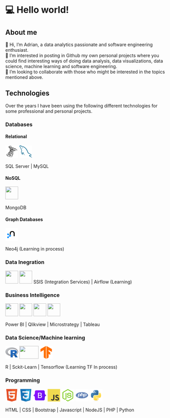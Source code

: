 # 💻 Hello world!

## About me

👋 Hi, I’m Adrian, a data analytics passionate and software engineering enthusiast.
<br>
👀 I’m interested in posting in Github my own personal projects where you could find interesting ways of doing data analysis, data visualizations, data science, machine learning and software engineering.
<br>
💞️ I’m looking to collaborate with those who might be interested in the topics mentioned above. 
<!---
adrianrodriguez-io/adrianrodriguez-io is a ✨ special ✨ repository because its `README.md` (this file) appears on your GitHub profile.
You can click the Preview link to take a look at your changes.
--->

## Technologies

Over the years I have been using the following different technologies for some professional and personal projects.

### Databases 

#### Relational
<img width='40' height='40' src='https://github.com/devicons/devicon/blob/master/icons/microsoftsqlserver/microsoftsqlserver-plain.svg'></img>
<img width='40' height='40' src='https://github.com/devicons/devicon/blob/master/icons/mysql/mysql-plain.svg'></img>

SQL Server | MySQL

#### NoSQL

<img width='40' height='40' src='https://cdn.worldvectorlogo.com/logos/mongodb-icon-1.svg'></img>

MongoDB

#### Graph Databases

<img width='40' height='40' src='https://github.com/devicons/devicon/blob/master/icons/neo4j/neo4j-original.svg'></img>

Neo4j (Learning in process)

### Data Inegration
<img width='40' height='40' src='https://www.google.com/imgres?imgurl=https%3A%2F%2Fimg1.wsimg.com%2Fisteam%2Fip%2Ff6730bd5-4e34-489f-b1db-dbcdf090c3c4%2FTraining_Icons_training_icon_ssis_lightblue.png%2F%3A%2Fcr%3Dt%3A0%2525%2Cl%3A0%2525%2Cw%3A100%2525%2Ch%3A100%2525%2Frs%3Dw%3A400%2Ccg%3Atrue&imgrefurl=https%3A%2F%2Fdataminerz.net%2Fssis&tbnid=PPXS_CLL6k4njM&vet=12ahUKEwjlqpzD7fT6AhUIphoKHVF_DzsQMygKegUIARDRAQ..i&docid=bb5HpEpqPV9cLM&w=400&h=319&q=ssis%20icon&ved=2ahUKEwjlqpzD7fT6AhUIphoKHVF_DzsQMygKegUIARDRAQ'></img>
<img width='40' height='40' src='https://www.google.com/url?sa=i&url=https%3A%2F%2Fcwiki.apache.org%2Fconfluence%2Fdisplay%2FAIRFLOW%2FAirflow%2Blogos&psig=AOvVaw3H7owBQmsX_mgQ4kO1gMHh&ust=1666563155703000&source=images&cd=vfe&ved=0CAwQjRxqFwoTCLCMz9jt9PoCFQAAAAAdAAAAABAE'></img>
SSIS (Integration Services) | Airflow (Learning)

### Business Intelligence 

<img width='40' height='40' src='https://encrypted-tbn0.gstatic.com/images?q=tbn:ANd9GcRy2o-r0ONVA0CO1sJXCUNWP21QbxCGIbuzL9RsrJ2mrA&s'></img>
<img width='40' height='40' src='https://encrypted-tbn0.gstatic.com/images?q=tbn:ANd9GcSkCTCvv2IwPQ7QDAUctPO8L5TzTMqdPEiMc7ncabtrog&s'></img>
<img width='40' height='40' src='https://encrypted-tbn0.gstatic.com/images?q=tbn:ANd9GcRbdZwSMLvGzBnm096Gv_HQPZ6E2nz9DIwcualunWEFxQ&s'></img>
<img width='40' height='40' src='https://encrypted-tbn0.gstatic.com/images?q=tbn:ANd9GcTaN9--2aOJz0yaOxy_sYh1hoKJuuzGEzIEo8LixXyFaQ&s'></img>

Power BI | Qlikview | Microstrategy | Tableau

### Data Science/Machine learning

<img width='40' height='40' src='https://github.com/devicons/devicon/blob/master/icons/r/r-original.svg'></img>
<img width='60' height='40' src=https://upload.wikimedia.org/wikipedia/commons/thumb/0/05/Scikit_learn_logo_small.svg/2560px-Scikit_learn_logo_small.svg.png></img>
<img width='40' height='40' src='https://github.com/devicons/devicon/blob/master/icons/tensorflow/tensorflow-original.svg'></img>

R | Sckit-Learn | Tensorflow (Learning TF In process)

### Programming

<img width='40' height='40' src='https://github.com/devicons/devicon/blob/master/icons/html5/html5-original.svg'></img>
<img width='40' height='40' src='https://github.com/devicons/devicon/blob/master/icons/css3/css3-original.svg'></img>
<img width='40' height='40' src='https://github.com/devicons/devicon/blob/master/icons/bootstrap/bootstrap-original.svg'></img>
<img width='40' height='40' src='https://github.com/devicons/devicon/blob/master/icons/javascript/javascript-original.svg'></img>
<img width='40' height='40' src='https://github.com/devicons/devicon/blob/master/icons/nodejs/nodejs-plain.svg'></img>
<img width='40' height='40' src='https://github.com/devicons/devicon/blob/master/icons/php/php-plain.svg'></img>
<img width='40' height='40' src='https://github.com/devicons/devicon/blob/master/icons/python/python-original.svg'></img>

HTML | CSS | Bootstrap | Javascript | NodeJS | PHP | Python
